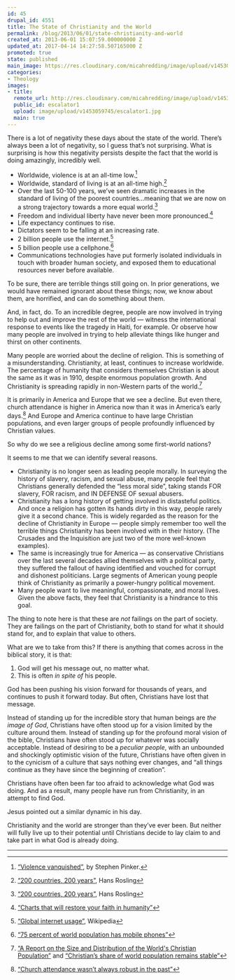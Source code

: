 ```yaml
---
id: 45
drupal_id: 4551
title: The State of Christianity and the World
permalink: /blog/2013/06/01/state-christianity-and-world
created_at: 2013-06-01 15:07:59.000000000 Z
updated_at: 2017-04-14 14:27:58.507165000 Z
promoted: true
state: published
main_image: https://res.cloudinary.com/micahredding/image/upload/v1453059745/escalator1.jpg
categories:
- Theology
images:
- title: 
  remote_url: http://res.cloudinary.com/micahredding/image/upload/v1453059745/escalator1.jpg
  public_id: escalator1
  upload: image/upload/v1453059745/escalator1.jpg
  main: true
---
```

There is a lot of negativity these days about the state of the world. There’s always been a lot of negativity, so I guess that’s not surprising. What is surprising is how this negativity persists despite the fact that the world is doing amazingly, incredibly well. 

- Worldwide, violence is at an all-time low.[^1]
- Worldwide, standard of living is at an all-time high.[^2]
- Over the last 50-100 years, we’ve seen dramatic increases in the standard of living of the poorest countries…meaning that we are now on a strong trajectory towards a more equal world.[^3]
- Freedom and individual liberty have never been more pronounced.[^4]
- Life expectancy continues to rise.
- Dictators seem to be falling at an increasing rate.
- 2 billion people use the internet.[^5]
- 5 billion people use a cellphone.[^6]
- Communications technologies have put formerly isolated individuals in touch with broader human society, and exposed them to educational resources never before available.

To be sure, there are terrible things still going on. In prior generations, we would have remained ignorant about these things; now, we know about them, are horrified, and can do something about them. 

And, in fact, do. To an incredible degree, people are now involved in trying to help out and improve the rest of the world — witness the international response to events like the tragedy in Haiti, for example. Or observe how many people are involved in trying to help alleviate things like hunger and thirst on other continents.

Many people are worried about the decline of religion. This is something of a misunderstanding. Christianity, at least, continues to increase worldwide. The percentage of humanity that considers themselves Christian is about the same as it was in 1910, despite enormous population growth. And Christianity is spreading rapidly in non-Western parts of the world.[^7]

It is primarily in America and Europe that we see a decline. But even there, church attendance is higher in America now than it was in America’s early days.[^8] And Europe and America continue to have large Christian populations, and even larger groups of people profoundly influenced by Christian values.

So why do we see a religious decline among some first-world nations?

It seems to me that we can identify several reasons.

- Christianity is no longer seen as leading people morally. In surveying the history of slavery, racism, and sexual abuse, many people feel that Christians generally defended the “less moral side”, taking stands FOR slavery, FOR racism, and IN DEFENSE OF sexual abusers.
- Christianity has a long history of getting involved in distasteful politics. And once a religion has gotten its hands dirty in this way, people rarely give it a second chance. This is widely regarded as the reason for the decline of Christianity in Europe — people simply remember too well the terrible things Christianity has been involved with in their history. (The Crusades and the Inquisition are just two of the more well-known examples). 
- The same is increasingly true for America — as conservative Christians over the last several decades allied themselves with a political party, they suffered the fallout of having identified and vouched for corrupt and dishonest politicians. Large segments of American young people think of Christianity as primarily a power-hungry political movement.
- Many people want to live meaningful, compassionate, and moral lives. Given the above facts, they feel that Christianity is a hindrance to this goal. 

The thing to note here is that these are *not* failings on the part of society. They are failings on the part of Christianity, both to stand for what it should stand for, and to explain that value to others. 

What are we to take from this? If there is anything that comes across in the biblical story, it is that:

1. God will get his message out, no matter what.
2. This is often *in spite of* his people.

God has been pushing his vision forward for thousands of years, and continues to push it forward today. But often, Christians have lost that message.

Instead of standing up for the incredible story that human beings are *the image of God*, Christians have often stood up for a vision limited by the culture around them. Instead of standing up for the profound moral vision of the bible, Christians have often stood up for whatever was socially acceptable. Instead of desiring to be a *peculiar people*, with an unbounded and shockingly optimistic vision of the future, Christians have often given in to the cynicism of a culture that says nothing ever changes, and “all things continue as they have since the beginning of creation”.

Christians have often been far too afraid to acknowledge what God was doing. And as a result, many people have run from Christianity, in an attempt to find God. 

Jesus pointed out a similar dynamic in his day. 

Christianity and the world are stronger than they’ve ever been. But neither will fully live up to their potential until Christians decide to lay claim to and take part in what God is already doing. 

---

[^1]:  [“Violence vanquished”](http://online.wsj.com/article/SB10001424053111904106704576583203589408180.html), by Stephen Pinker. 
[^2]: [“200 countries, 200 years”](http://www.youtube.com/watch?v=jbkSRLYSojo), Hans Rosling
[^3]: [“200 countries, 200 years”](http://www.youtube.com/watch?v=jbkSRLYSojo), Hans Rosling
[^4]: [“Charts that will restore your faith in humanity”](http://www.businessinsider.com/charts-that-will-restore-your-faith-in-humanity-2013-5)
[^5]: [“Global internet usage”](http://en.wikipedia.org/wiki/Global_Internet_usage), Wikipedia
[^6]: [“75 percent of world population has mobile phones”](http://www.rferl.org/content/report-says-75-percent-of-worlds-population-have-mobile-phones/24648234.html)
[^7]: [“A Report on the Size and Distribution of the World's Christian Population”](http://www.pewforum.org/Christian/Global-Christianity-exec.aspx) and [“Christian’s share of world population remains stable”](http://www.pewresearch.org/daily-number/number-of-christians-rises-but-their-share-of-world-population-stays-stable/)
[^8]: [“Church attendance wasn’t always robust in the past”](http://www.ethicsdaily.com/church-attendance-wasnt-always-robust-in-past-cms-20169)
